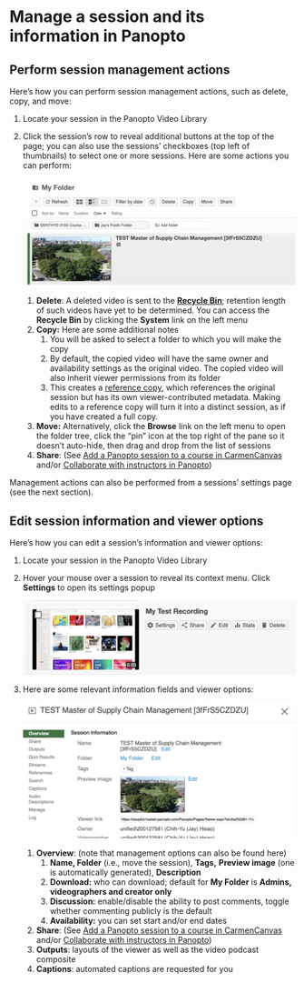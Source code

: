 # Manage a session and its information in Panopto

## Perform session management actions

Here’s how you can perform session management actions, such as delete, copy, and move:
1. Locate your session in the Panopto Video Library
2. Click the session’s row to reveal additional buttons at the top of the page; you can also use the sessions’ checkboxes (top left of thumbnails) to select one or more sessions. Here are some actions you can perform:
   
   ![](../images/panopto/Panopto-video-library-session-selected-1536x609.png)
	1. **Delete**: A deleted video is sent to the [**Recycle Bin**](https://support.panopto.com/s/article/Recycle-Bin-and-Permanently-Delete); retention length of such videos have yet to be determined. You can access the **Recycle Bin** by clicking the **System** link on the left menu
    2. **Copy:** Here are some additional notes
        1. You will be asked to select a folder to which you will make the copy
        2. By default, the copied video will have the same owner and availability settings as the original video. The copied video will also inherit viewer permissions from its folder
        3. This creates a [reference copy](https://support.panopto.com/s/article/Learn-About-Video-Reference-Copies), which references the original session but has its own viewer-contributed metadata. Making edits to a reference copy will turn it into a distinct session, as if you have created a full copy.
    3. **Move:** Alternatively, click the **Browse** link on the left menu to open the folder tree, click the “pin” icon at the top right of the pane so it doesn’t auto-hide, then drag and drop from the list of sessions
    4. **Share**: (See [Add a Panopto session to a course in CarmenCanvas](panopto-add-session-to-carmencanvas) and/or [Collaborate with instructors in Panopto](panopto-collaborate-with-instructor))

Management actions can also be performed from a sessions’ settings page (see the next section).

## Edit session information and viewer options

Here’s how you can edit a session’s information and viewer options:
1. Locate your session in the Panopto Video Library
2. Hover your mouse over a session to reveal its context menu. Click **Settings** to open its settings popup
   
   ![](../images/panopto/Panopto-session-context-menu.png)
3. Here are some relevant information fields and viewer options:
   
   ![](../images/panopto/Panopto-session-settings-overview-pane-1536x769.png)
	1. **Overview**: (note that management options can also be found here)
	    1. **Name, Folder** (i.e., move the session), **Tags,** **Preview image** (one is automatically generated), **Description**
	    2. **Download:** who can download; default for **My Folder** is **Admins, videographers and creator only**
	    3. **Discussion:** enable/disable the ability to post comments, toggle whether commenting publicly is the default
	    4. **Availability:** you can set start and/or end dates
	2. **Share**: (See [Add a Panopto session to a course in CarmenCanvas](panopto-add-session-to-carmencanvas) and/or [Collaborate with instructors in Panopto](panopto-collaborate-with-instructor))
	3. **Outputs**: layouts of the viewer as well as the video podcast composite
	4. **Captions**: automated captions are requested for you

